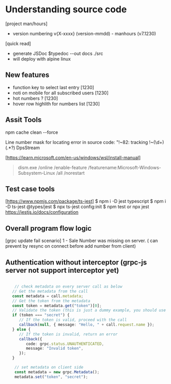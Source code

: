 # Understanding source code

[project man/hours]
- version numbering v{X-xxxx} (version-mmdd) - manhours
(v7.1230)

[quick read]
- generate JSDoc $typedoc --out docs ./src
- will deploy with alpine linux

## New features

- function key to select last entry [1230]
- noti on mobile for all subscribed users [1230]
- hot numbers ? [1230]
- hover row highlith for numbers list [1230]

## Assit Tools

npm cache clean --force

Line number mask for locating error in source code:  "!~82:
tracking !~(\d+) (.*?) DpsStream

[https://learn.microsoft.com/en-us/windows/wsl/install-manual]
>dism.exe /online /enable-feature /featurename:Microsoft-Windows-Subsystem-Linux /all /norestart
>

## Test case tools

[https://www.npmjs.com/package/ts-jest]
$ npm i -D jest typescript
$ npm i -D ts-jest @types/jest
$ npx ts-jest config:init
$ npm test or npx jest
https://jestjs.io/docs/configuration

## Overall program flow logic

[grpc update fail scenario]
1 -  Sale Number was missing on server. ( can prevent by resync on connect before add number from client)

## Authentication without interceptor (grpc-js server not support interceptor yet)

```ts

    // check metadata on every server call as below
   // Get the metadata from the call
   const metadata = call.metadata;
   // Get the token from the metadata
   const token = metadata.get("token")[0];
   // Validate the token (this is just a dummy example, you should use a proper validation logic)
   if (token === "secret") {
      // If the token is valid, proceed with the call
      callback(null, { message: "Hello, " + call.request.name });
   } else {
      // If the token is invalid, return an error
      callback({
         code: grpc.status.UNAUTHENTICATED,
         message: "Invalid token",
      });
   }

    // set metadata on client side
    const metadata = new grpc.Metadata();
    metadata.set("token", "secret");

```
 